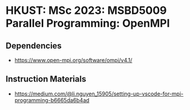 # HKUST: MSc 2023: MSBD5009 Parallel Programming: OpenMPI

## Dependencies
- https://www.open-mpi.org/software/ompi/v4.1/

## Instruction Materials
- https://medium.com/@li.nguyen_15905/setting-up-vscode-for-mpi-programming-b6665da6b4ad